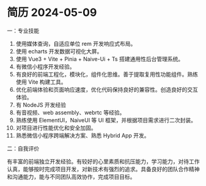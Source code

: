 # 简历 2024-05-09

一：专业技能

1. 使用媒体查询，自适应单位 rem 开发响应式布局。
2. 使用 echarts 开发数据可视化大屏。
3. 使用 Vue3 + Vite + Pinia + Naive-Ui + Ts 搭建通用性后台管理系统。
4. 有微信小程序开发经验。
5. 有良好的前端工程化，模块化，组件化思维。善于提取复用性功能组件。熟练使用 Vite 构建工具。
6. 优化前端体验和页面响应速度，优化代码保持良好的兼容性。创造良好的交互体验。
7. 有 NodeJS 开发经验
8. 有音视频、web assembly、webrtc 等经验。
9. 熟练使用 ElementUI，NaiveUI 等 UI 框架，并根据项目需求进行二次封装。
10. 对项目进行性能优化和安全加固。
11. 熟悉微信小程序跨端解决方案、熟悉 Hybrid App 开发。

二：自我评价

有丰富的前端独立开发经验。有较好的心里素质和抗压能力，学习能力，对待工作认真，能够按时完成项目开发，对新技术有强烈的追求。具备良好的团队合作精神和沟通能力，能与不同团队高效协作，完成项目目标。
